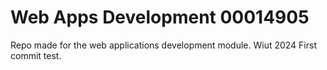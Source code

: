 # Web Apps Development 00014905
 Repo made for the web applications development module. Wiut 2024
 First commit test.